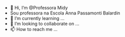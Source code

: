 - 👋 Hi, I’m @Professora Midy
- Sou professora na Escola Anna Passamonti Balardin
- 🌱 I’m currently learning ...
- 💞️ I’m looking to collaborate on ...
- 📫 How to reach me ...

<!---
ProfessoraMidy/ProfessoraMidy is a ✨ special ✨ repository because its `README.md` (this file) appears on your GitHub profile.
You can click the Preview link to take a look at your changes.
--->
